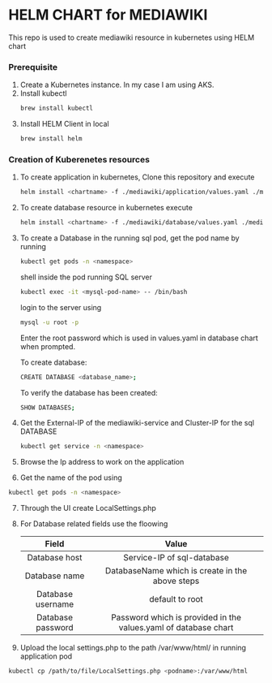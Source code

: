 # HELM CHART for MEDIAWIKI
This repo is used to create mediawiki resource in kubernetes using HELM chart

### Prerequisite
1. Create a Kubernetes instance. In my case I am using AKS.
2. Install kubectl
   ```bash
   brew install kubectl
   ```
3. Install HELM Client in local
   ```bash
   brew install helm
   ```

### Creation of Kuberenetes resources
1. To create application in kubernetes, Clone this repository and execute
    ```bash
    helm install <chartname> -f ./mediawiki/application/values.yaml ./mediawiki/application
    ```
2. To create database resource in kubernetes execute
   ```bash
   helm install <chartname> -f ./mediawiki/database/values.yaml ./mediawiki/database
   ```
3. To create a Database in the running sql pod, get the pod name by running
   ```bash
   kubectl get pods -n <namespace>
   ```
   
   shell inside the pod running SQL server
   ```bash
   kubectl exec -it <mysql-pod-name> -- /bin/bash
   ```

   login to the server using
   ```bash
   mysql -u root -p
   ```

   Enter the root password which is used in values.yaml in database chart when prompted.

   To create database:
   ```bash
   CREATE DATABASE <database_name>;
   ```
   To verify the database has been created:
   ```bash
   SHOW DATABASES;
   ```
4. Get the External-IP of the mediawiki-service and Cluster-IP for the sql DATABASE
   ```bash
   kubectl get service -n <namespace>
   ```
5. Browse the Ip address to work on the application
6.  Get the name of the pod using
   ```bash
   kubectl get pods -n <namespace>
   ```
7.  Through the UI create LocalSettings.php
8.  For Database related fields use the floowing
    
    | Field | Value |
    |:-------------:|:-------------:|
    | Database host | Service-IP of sql-database |
    | Database name | DatabaseName which is create in the above steps |
    | Database username | default to root |
    | Database password | Password which is provided in the values.yaml of database chart |
9.  Upload the local settings.php to the path /var/www/html/ in running application pod
   ```bash
   kubectl cp /path/to/file/LocalSettings.php <podname>:/var/www/html
   ```